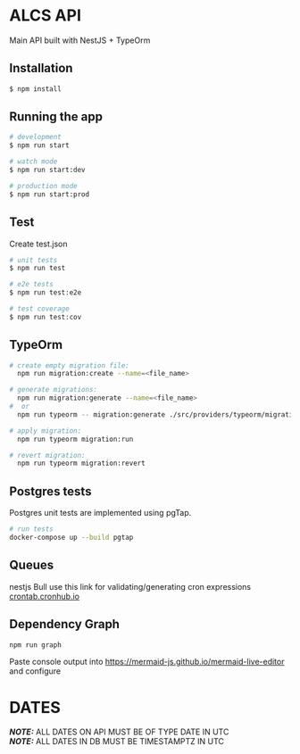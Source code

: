 # ALCS API
Main API built with NestJS + TypeOrm

## Installation

```bash
$ npm install
```

## Running the app

```bash
# development
$ npm run start

# watch mode
$ npm run start:dev

# production mode
$ npm run start:prod
```

## Test

Create test.json

```bash
# unit tests
$ npm run test

# e2e tests
$ npm run test:e2e

# test coverage
$ npm run test:cov
```

## TypeOrm

```bash
# create empty migration file:
  npm run migration:create --name=<file_name>

# generate migrations:
  npm run migration:generate --name=<file_name>
#  or
  npm run typeorm -- migration:generate ./src/providers/typeorm/migrations/<file_name>

# apply migration:
  npm run typeorm migration:run

# revert migration:
  npm run typeorm migration:revert
```

## Postgres tests

Postgres unit tests are implemented using pgTap.

```bash
# run tests
docker-compose up --build pgtap 
```

## Queues

nestjs Bull
use this link for validating/generating cron expressions [crontab.cronhub.io](https://crontab.cronhub.io/)


## Dependency Graph
```bash
npm run graph
```
Paste console output into https://mermaid-js.github.io/mermaid-live-editor and configure
# DATES

**_NOTE:_** ALL DATES ON API MUST BE OF TYPE DATE IN UTC  
**_NOTE:_** ALL DATES IN DB MUST BE TIMESTAMPTZ IN UTC
